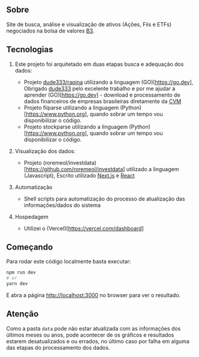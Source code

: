 ## Sobre

Site de busca, análise e visualização de ativos (Ações, Fiis e ETFs) negociados na bolsa de valores [B3](https://www.b3.com.br/pt_br/).

## Tecnologias

1. Este projeto foi arquitetado em duas etapas busca e adequação dos dados:

    - Projeto [dude333/rapina](https://github.com/dude333/rapina) utilizando a linguagem (GO)[https://go.dev], Obrigado [dude333](https://github.com/dude333) pelo excelente trabalho e por me ajudar a aprender (GO)[https://go.dev] - download e processamento de dados financeiros de empresas brasileiras diretamente da [CVM](https://dados.cvm.gov.br/dados/CIA_ABERTA/DOC/DFP/)
    - Projeto fiiparse utilizando a linguagem (Python)[https://www.python.org], quando sobrar um tempo vou disponibilizar o código.
    - Projeto stockparse utilizando a linguagem (Python)[https://www.python.org], quando sobrar um tempo vou disponibilizar o código.

2. Visualização dos dados:

    - Projeto (roremeol/investdata)[https://github.com/roremeol/investdata] utilizado a linguagem (Javascript), Escrito utilizado [Next.js](https://nextjs.org/) e [React](https://react.dev)

3. Automatização

    - Shell scripts para automatização do processo de atualização das informações/dados do sistema

4. Hospedagem

    - Utilizei o (Vercel)[https://vercel.com/dashboard]

## Começando

Para rodar este código localmente basta executar:

```bash
npm run dev
# or
yarn dev
```

E abra a página [http://localhost:3000](http://localhost:3000) no browser para ver o resultado.

## Atenção

Como a pasta `data` pode não estar atualizada com as informações dos últimos meses ou anos, pode acontecer de os gráficos e resultados estarem desatualizados e ou errados, no último caso por falha em alguma das etapas do processamento dos dados.